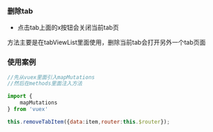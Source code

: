 ### 删除tab

* 点击tab上面的x按钮会关闭当前tab页

方法主要是在tabViewList里面使用，删除当前tab会打开另外一个tab页面

### 使用案例

```js
//先从vuex里面引入mapMutations
//然后在methods里面注入方法

import {
    mapMutations
} from 'vuex'
```

```js
this.removeTabItem({data:item,router:this.$router});
```



